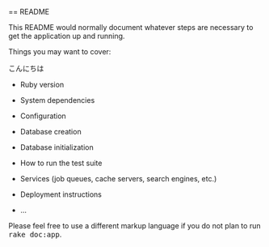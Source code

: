 == README

This README would normally document whatever steps are necessary to get the
application up and running.

Things you may want to cover:

こんにちは

* Ruby version

* System dependencies

* Configuration

* Database creation

* Database initialization

* How to run the test suite

* Services (job queues, cache servers, search engines, etc.)

* Deployment instructions

* ...


Please feel free to use a different markup language if you do not plan to run
<tt>rake doc:app</tt>.
